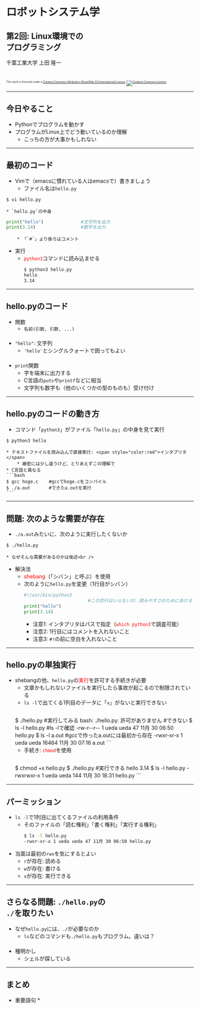 # ロボットシステム学

## 第2回: <span style="text-transform:none">Linux環境での<br />プログラミング</span>

千葉工業大学 上田 隆一

<br />

<p style="font-size:50%">
This work is licensed under a <a rel="license" href="http://creativecommons.org/licenses/by-sa/4.0/">Creative Commons Attribution-ShareAlike 4.0 International License</a>.
<a rel="license" href="http://creativecommons.org/licenses/by-sa/4.0/">
<img alt="Creative Commons License" style="border-width:0" src="https://i.creativecommons.org/l/by-sa/4.0/88x31.png" /></a>
</p>

---

## 今日やること

* Pythonでプログラムを動かす
* プログラムがLinux上でどう動いているのか理解
    * こっちの方が大事かもしれない

---

## 最初のコード

* Vimで（emacsに慣れている人はemacsで）書きましょう
    * ファイル名は`hello.py`
```bash
$ vi hello.py
```
    * `hello.py`の中身
```python
print("hello")              #文字列を出力
print(3.14)                 #数字を出力
```
        * 「`#`」より後ろはコメント
* 実行
    * <span style="color:red">`python3`</span>コマンドに読み込ませる
        ```bash
        $ python3 hello.py
        hello
        3.14
        ```

---

## <span style="text-transform:none">hello.py</span>のコード

* 関数
    * `名前(引数, 引数, ...)`<br />　
* `"hello"`: 文字列
    * `'hello'`とシングルクォートで囲ってもよい <br />　
* `print`関数
    * 字を端末に出力する
    * C言語の`puts`や`printf`などに相当
    * 文字列も数字も（他のいくつかの型のものも）受け付け

---

## <span style="text-transform:none">hello.py</span>のコードの動き方

* コマンド「`python3`」がファイル「`hello.py`」の中身を見て実行
```bash
$ python3 hello
```
    * テキストファイルを読み込んで直接実行: <span style="color:red">インタプリタ</span>
        * 厳密には少し違うけど、とりあえずこの理解で
    * C言語と異なる
    ```bash
    $ gcc hoge.c    #gccでhoge.cをコンパイル
    $ ./a.out       #できたa.outを実行
    ```

---

## 問題: 次のような需要が存在

* `./a.out`みたいに、次のように実行したくないか
```bash
$ ./hello.py
```
    * なぜそんな需要があるのかは後述<br />　
* 解決法
    * <span style="color:red">shebang</span>（「シバン」と呼ぶ）を使用
    * 次のように`hello.py`を変更（1行目がシバン）
        ```python
        #!/usr/bin/python3
                                #この空行はいらないが、読みやすさのためにあける
        print("hello")
        print(3.14)
        ```
        * 注意1: インタプリタはパスで指定（<span style="color:red">`which python3`</span>で調査可能）
        * 注意2: 1行目にはコメントを入れないこと
        * 注意3: `#!`の前に空白を入れないこと

---

## <span style="text-transform:none">hello.py</span>の単独実行

* shebangの他、`hello.py`の<span style="color:red">実行</span>を許可する手続きが必要
    * 文章かもしれないファイルを実行したら事故が起こるので制限されている
    * `ls -l`で出てくる1列目のデータに「`x`」がないと実行できない
        ```bash
	$ ./hello.py                            #実行してみる
        bash: ./hello.py: 許可がありません      #できない
        $ ls -l hello.py                        #ls -lで確認
        -rw-r--r-- 1 ueda ueda 47 11月 30 06:50 hello.py
        $ ls -l a.out                           #gccで作ったa.outには最初から存在
        -rwxr-xr-x 1 ueda ueda 16464 11月 30 07:16 a.out
        ```
    * 手続き: <span style="color:red">`chmod`</span>を使用
        ```bash
	$ chmod +x hello.py
        $ ./hello.py                            #実行できる
        hello
        3.14
        $ ls -l hello.py
        -rwxrwxr-x 1 ueda ueda 144 11月 30 18:31 hello.py
        ```


---

## パーミッション

* `ls -l`で1列目に出てくるファイルの利用条件
    * そのファイルの「読む権利」「書く権利」「実行する権利」
        ```bash
        $ ls -l hello.py
        -rwxr-xr-x 1 ueda ueda 47 11月 30 06:50 hello.py
        ```
* 当面は最初の`rwx`を気にするとよい 
    * `r`が存在: 読める
    * `w`が存在: 書ける
    * `x`が存在: 実行できる


---

## さらなる問題: `./hello.py`の<br />`./`を取りたい

* なぜ`hello.py`には、`./`が必要なのか
    * `ls`などのコマンドも`./hello.py`もプログラム。違いは？<br />　
* 種明かし
    * シェルが探している

---

## まとめ

* 重要語句
    *

